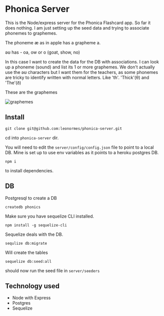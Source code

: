 # Phonica Server

This is the Node/express server for the Phonica Flashcard app. So far it does nothing. I am just setting up the seed data and trying to associate phonemes to graphemes. 

The phoneme &#230; as in apple has a grapheme a.

&#601;&#650; has - oa, ow or o (goat, show, no)

In this case I want to create the data for the DB with associations. I can look up a phoneme (sound) and list its 1 or more graphemes. We don't actually use the 	&#601;&#650; characters but I want them for the teachers, as some phonemes are tricky to identify written with normal letters. Like 'th'. 'Thick'(&#952;) and 'The'(&#240;)

These are the graphemes

![graphemes](http://jollylearning.co.uk/wordpress/images/LetterSounds.gif)
## Install
`git clone git@github.com:leonormes/phonica-server.git`

cd into `phonica-server` dir.

You will need to edit the `server/config/config.json` file to point to a local DB. Mine is set up to use env variables as it points to a heroku postgres DB.

`npm i` 

to install dependencies.

## DB

Postgresql to create a DB

`createdb phonics`

Make sure you have sequelize CLI installed.

`npm install -g sequelize-cli`

Sequelize deals with the DB. 

`sequlize db:migrate`

Will create the tables

`sequelize db:seed:all` 

should now run the seed file in `server/seeders`

## Technology used

- Node with Express
- Postgres
- Sequelize
